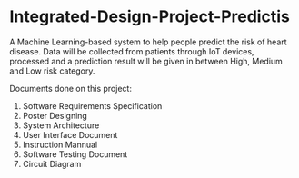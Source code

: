 # Integrated-Design-Project-Predictis
A Machine Learning-based system to help people predict the risk of heart disease. Data will be collected from patients through IoT devices, processed and a prediction result will be given in between High, Medium and Low risk category.

Documents done on this project:

1. Software Requirements Specification
2. Poster Designing
3. System Architecture
4. User Interface Document
5. Instruction Mannual
6. Software Testing Document
7. Circuit Diagram
